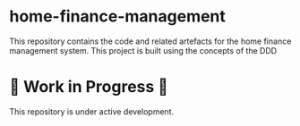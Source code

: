 # home-finance-management
This repository contains the code and related artefacts for the home finance management system. This project is built using the concepts of the DDD

# :construction: Work in Progress :construction:
This repository is under active development.
